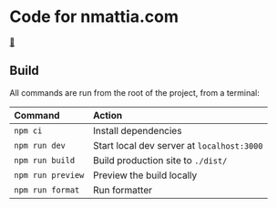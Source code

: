 # Code for nmattia.com

[🔗](https://nmattia.com)

## Build

All commands are run from the root of the project, from a terminal:

| Command           | Action                                       |
|:----------------  |:-------------------------------------------- |
| `npm ci`          | Install  dependencies                        |
| `npm run dev`     | Start local dev server at `localhost:3000`   |
| `npm run build`   | Build production site to `./dist/`           |
| `npm run preview` | Preview the build locally                    |
| `npm run format`  | Run formatter                                |
